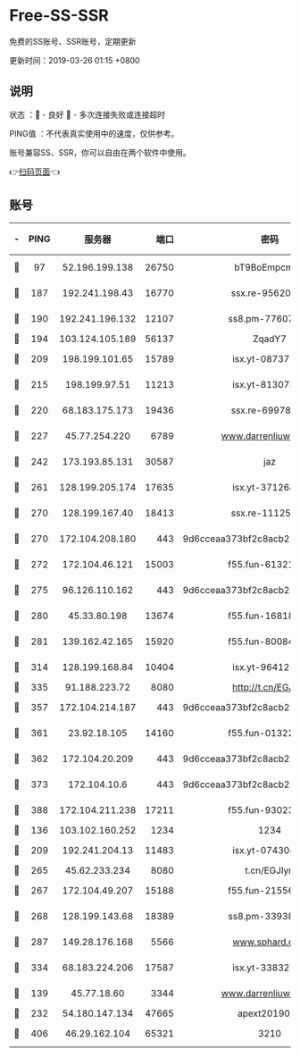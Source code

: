 # Free-SS-SSR

免费的SS账号、SSR账号，定期更新

更新时间：2019-03-26 01:15 +0800

## 说明

状态     ：🙂 - 良好 🙁 - 多次连接失败或连接超时

PING值   ：不代表真实使用中的速度，仅供参考。

账号兼容SS、SSR，你可以自由在两个软件中使用。

👉[扫码页面](https://liesauer.github.io/Free-SS-SSR/)👈

## 账号

|-|PING|服务器|端口|密码|加密方式|区域|
|:----:|:----:|:-----:|-----:|:----:|:----:|:----:|
|🙂|97|52.196.199.138|26750|bT9BoEmpcmP7|aes-256-cfb|JP|
|🙂|187|192.241.198.43|16770|ssx.re-95620121|aes-256-cfb|US|
|🙂|190|192.241.196.132|12107|ss8.pm-77607879|aes-256-cfb|US|
|🙂|194|103.124.105.189|56137|ZqadY7|chacha20|CN|
|🙂|209|198.199.101.65|15789|isx.yt-08737172|aes-256-cfb|US|
|🙂|215|198.199.97.51|11213|isx.yt-81307363|aes-256-cfb|US|
|🙂|220|68.183.175.173|19436|ssx.re-69978912|aes-256-cfb|US|
|🙂|227|45.77.254.220|6789|www.darrenliuwei.com|aes-256-cfb|SG|
|🙂|242|173.193.85.131|30587|jaz|aes-256-cfb|US|
|🙂|261|128.199.205.174|17635|isx.yt-37126859|aes-256-cfb|SG|
|🙂|270|128.199.167.40|18413|ssx.re-11125566|aes-256-cfb|SG|
|🙂|270|172.104.208.180|443|9d6cceaa373bf2c8acb22e60b6a58be6|aes-256-cfb|US|
|🙂|272|172.104.46.121|15003|f55.fun-61321984|aes-256-cfb|SG|
|🙂|275|96.126.110.162|443|9d6cceaa373bf2c8acb22e60b6a58be6|aes-256-cfb|US|
|🙂|280|45.33.80.198|13674|f55.fun-16818858|aes-256-cfb|US|
|🙂|281|139.162.42.165|15920|f55.fun-80084282|aes-256-cfb|SG|
|🙂|314|128.199.168.84|10404|isx.yt-96412593|aes-256-cfb|SG|
|🙂|335|91.188.223.72|8080|http://t.cn/EGJIyrl|rc4-md5|RU|
|🙂|357|172.104.214.187|443|9d6cceaa373bf2c8acb22e60b6a58be6|aes-256-cfb|US|
|🙂|361|23.92.18.105|14160|f55.fun-01322575|aes-256-cfb|US|
|🙂|362|172.104.20.209|443|9d6cceaa373bf2c8acb22e60b6a58be6|aes-256-cfb|US|
|🙂|373|172.104.10.6|443|9d6cceaa373bf2c8acb22e60b6a58be6|aes-256-cfb|US|
|🙂|388|172.104.211.238|17211|f55.fun-93023249|aes-256-cfb|US|
|🙂|136|103.102.160.252|1234|1234|rc4-md5|JP|
|🙂|209|192.241.204.13|11483|isx.yt-07430483|aes-256-cfb|US|
|🙂|265|45.62.233.234|8080|t.cn/EGJIyrl|rc4-md5|CA|
|🙂|267|172.104.49.207|15188|f55.fun-21556723|aes-256-cfb|SG|
|🙂|268|128.199.143.68|18389|ss8.pm-33938074|aes-256-cfb|SG|
|🙂|287|149.28.176.168|5566|www.sphard.com|aes-256-cfb|AU|
|🙂|334|68.183.224.206|17587|isx.yt-33832783|aes-256-cfb|SG|
|🙁|139|45.77.18.60|3344|www.darrenliuwei.com|aes-256-cfb|JP|
|🙁|232|54.180.147.134|47665|apext2019001|chacha20|KR|
|🙁|406|46.29.162.104|65321|3210|aes-256-ctr|RU|
